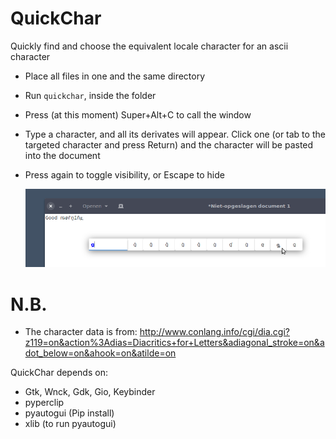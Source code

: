 # QuickChar

Quickly find and choose the equivalent locale character for an ascii character

- Place all files in one and the same directory
- Run `quickchar`, inside the folder
- Press (at this moment) Super+Alt+C to call the window
- Type a character, and all its derivates will appear. Click one (or tab to the targeted character and press Return) and the character will be pasted into the document
- Press again to toggle visibility, or Escape to hide


  ![screenshot](https://github.com/UbuntuBudgie/QuickChar/blob/master/screenshot.png)


# N.B.

- The character data is from: http://www.conlang.info/cgi/dia.cgi?z119=on&action%3Adias=Diacritics+for+Letters&adiagonal_stroke=on&adot_below=on&ahook=on&atilde=on

QuickChar depends on:

 - Gtk, Wnck, Gdk, Gio, Keybinder
 - pyperclip
 - pyautogui (Pip install)
 - xlib (to run pyautogui)
